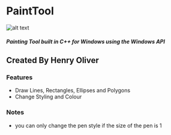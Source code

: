 # PaintTool

![alt text](https://i.imgur.com/fYQH2QR.png)

##### Painting Tool built in C++ for Windows using the Windows API

## Created By Henry Oliver


### Features

- Draw Lines, Rectangles, Ellipses and Polygons
- Change Styling and Colour


### Notes
- you can only change the pen style if the size of the pen is 1
